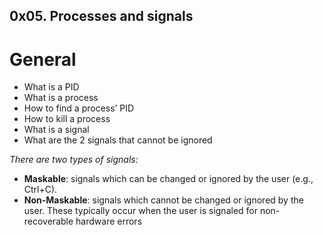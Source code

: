 ## 0x05. Processes and signals

# General
- What is a PID
- What is a process
- How to find a process’ PID
- How to kill a process
- What is a signal
- What are the 2 signals that cannot be ignored

*There are two types of signals:*
- **Maskable**: signals which can be changed or ignored by the user (e.g., Ctrl+C).
- **Non-Maskable**: signals which cannot be changed or ignored by the user.
	These typically occur when the user is signaled for non-recoverable hardware errors
